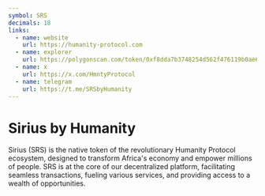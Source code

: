 ```yaml
---
symbol: SRS
decimals: 18
links:
  - name: website
    url: https://humanity-protocol.com
  - name: explorer
    url: https://polygonscan.com/token/0xf8dda7b3748254d562f476119b0ae6044bad10a5
  - name: x
    url: https://x.com/HmntyProtocol
  - name: telegram
    url: https://t.me/SRSbyHumanity
---
```


# Sirius by Humanity

Sirius (SRS) is the native token of the revolutionary Humanity Protocol ecosystem, designed to transform Africa's economy and empower millions of people. SRS is at the core of our decentralized platform, facilitating seamless transactions, fueling various services, and providing access to a wealth of opportunities.
